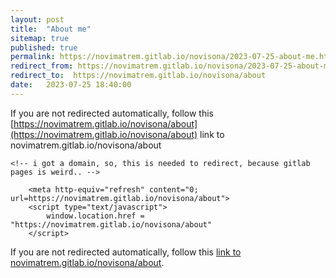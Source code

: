 ```yaml
---
layout: post
title:  "About me"
sitemap: true
published: true
permalink: https://novimatrem.gitlab.io/novisona/2023-07-25-about-me.html
redirect_from: https://novimatrem.gitlab.io/novisona/2023-07-25-about-me.html
redirect_to:  https://novimatrem.gitlab.io/novisona/about
date:   2023-07-25 18:40:00
---
```

If you are not redirected automatically, follow this [https://novimatrem.gitlab.io/novisona/about](https://novimatrem.gitlab.io/novisona/about) link to novimatrem.gitlab.io/novisona/about
<html lang="en">
<head>
	<meta charset="utf-8">
	<title>About | Novimatrem - Novisona</title>
	 <link rel="canonical" href="https://novimatrem.uk/novisona/about">
	<!--[if IE]>
		<script src="https://html5shiv.googlecode.com/svn/trunk/html5.js"></script>
	<![endif]-->
	
	<!-- i got a domain, so, this is needed to redirect, because gitlab pages is weird.. -->
<script type="text/javascript">
console.log("trying to redirect to new new")
if (window.location.pathname == '/novisona/2023-07-25-about-me.html') {
   window.location.replace("https://novimatrem.gitlab.io/novisona/about/"); 
}
</script>

<link rel="canonical" href="https://novimatrem.uk/novisona/about">
<!-- /i got a domain, so, this is needed to redirect, because gitlab pages is weird.. -->

        <meta http-equiv="refresh" content="0; url=https://novimatrem.gitlab.io/novisona/about">
        <script type="text/javascript">
            window.location.href = "https://novimatrem.gitlab.io/novisona/about"
        </script>
        
</head>

<body>

If you are not redirected automatically, follow this <a href='https://novimatrem.gitlab.io/novisona/about'>link to novimatrem.gitlab.io/novisona/about</a>.

</body>
</html>

